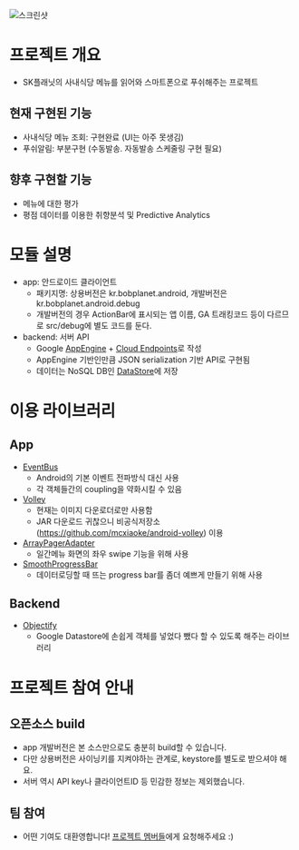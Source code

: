![스크린샷](https://cloud.githubusercontent.com/assets/7744953/10517292/18c0fe90-7397-11e5-9148-b9285b7c5321.png)

# 프로젝트 개요
- SK플래닛의 사내식당 메뉴를 읽어와 스마트폰으로 푸쉬해주는 프로젝트

## 현재 구현된 기능
- 사내식당 메뉴 조회: 구현완료 (UI는 아주 못생김)
- 푸쉬알림: 부분구현 (수동발송. 자동발송 스케줄링 구현 필요)

## 향후 구현할 기능
- 메뉴에 대한 평가
- 평점 데이터를 이용한 취향분석 및 Predictive Analytics

# 모듈 설명
- app: 안드로이드 클라이언트
	- 패키지명: 상용버전은 kr.bobplanet.android, 개발버전은 kr.bobplanet.android.debug
	- 개발버전의 경우 ActionBar에 표시되는 앱 이름, GA 트래킹코드 등이 다르므로 src/debug에 별도 코드를 둔다.
- backend: 서버 API
	- Google [AppEngine](https://cloud.google.com/appengine/) + [Cloud Endpoints](https://cloud.google.com/endpoints/)로 작성
	- AppEngine 기반인만큼 JSON serialization 기반 API로 구현됨
	- 데이터는 NoSQL DB인 [DataStore](https://cloud.google.com/datastore/)에 저장

# 이용 라이브러리
## App
- [EventBus](https://github.com/greenrobot/EventBus)
	- Android의 기본 이벤트 전파방식 대신 사용
	- 각 객체들간의 coupling을 약화시킬 수 있음
- [Volley](https://android.googlesource.com/platform/frameworks/volley)
	- 현재는 이미지 다운로더로만 사용함
	- JAR 다운로드 귀찮으니 비공식저장소(https://github.com/mcxiaoke/android-volley) 이용
- [ArrayPagerAdapter](https://github.com/commonsguy/cwac-pager)
	- 일간메뉴 화면의 좌우 swipe 기능을 위해 사용
- [SmoothProgressBar](https://github.com/castorflex/SmoothProgressBar)
	- 데이터로딩할 때 뜨는 progress bar를 좀더 예쁘게 만들기 위해 사용
	
## Backend
- [Objectify](https://github.com/objectify/objectify)
	- Google Datastore에 손쉽게 객체를 넣었다 뺐다 할 수 있도록 해주는 라이브러리

# 프로젝트 참여 안내
## 오픈소스 build
- app 개발버전은 본 소스만으로도 충분히 build할 수 있습니다.
- 다만 상용버전은 사이닝키를 지켜야하는 관계로, keystore를 별도로 받으셔야 해요.
- 서버 역시 API key나 클라이언트ID 등 민감한 정보는 제외했습니다.

## 팀 참여
- 어떤 기여도 대환영합니다! [프로젝트 멤버들](https://github.com/orgs/bobplanet/people)에게 요청해주세요 :)

